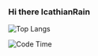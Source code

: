 ### Hi there IcathianRain

![Top Langs](https://github-readme-stats-89dq8p8qw.vercel.app/api/top-langs/?username=2205794866&hide=html&theme=dracula)

![Code Time](https://img.shields.io/endpoint?style=flat&url=https://codetime-api.datreks.com/badge/127?logoColor=white%26project=%26recentMS=0%26showProject=false)
